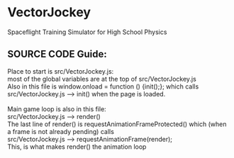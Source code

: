 # VectorJockey
<p>Spaceflight Training Simulator for High School Physics</p>

<h2>SOURCE CODE Guide:</h2>

Place to start is src/VectorJockey.js:<br>
    most of the global variables are at the top of src/VectorJockey.js<br>
    Also in this file is window.onload = function () {init();}; which calls <br>
        src/VectorJockey.js --> init() when the page is loaded. <br> <br>
    Main game loop is also in this file: <br>
        src/VectorJockey.js --> render() <br>
        The last line of render() is  requestAnimationFrameProtected() which (when a frame is not already pending) calls <br>
           src/VectorJockey.js --> requestAnimationFrame(render); <br>
        This, is what makes render() the animation loop <br>
